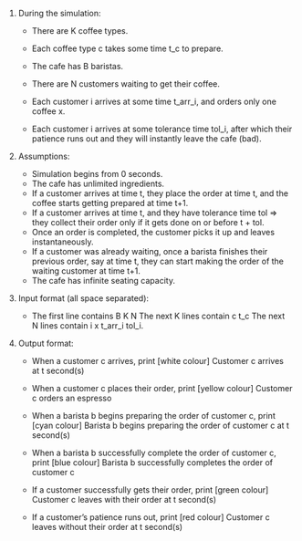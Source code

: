 1. During the simulation:

    - There are K coffee types.
    - Each coffee type c takes some time t_c to prepare.

    - The cafe has B baristas.
    - There are N customers waiting to get their coffee.
    - Each customer i arrives at some time t_arr_i, and orders only one coffee x.
    - Each customer i arrives at some tolerance time tol_i, after which their patience runs out and they will instantly leave the cafe (bad).

2. Assumptions:

    - Simulation begins from 0 seconds.
    - The cafe has unlimited ingredients.
    - If a customer arrives at time t, they place the order at time t, and the coffee starts getting prepared at time t+1.
    - If a customer arrives at time t, and they have tolerance time tol => they collect their order only if it gets done on or before t + tol.
    - Once an order is completed, the customer picks it up and leaves instantaneously.
    - If a customer was already waiting, once a barista finishes their previous order, say at time t, they can start making the order of the waiting customer at time t+1.
    - The cafe has infinite seating capacity.

3. Input format (all space separated):

   - The first line contains B K N The next K lines contain c t_c The next N lines contain i x t_arr_i tol_i.

4. Output format:

    - When a customer c arrives, print [white colour] Customer c arrives at t second(s)

    - When a customer c places their order, print [yellow colour] Customer c orders an espresso
    - When a barista b begins preparing the order of customer c, print [cyan colour] Barista b begins preparing the order of customer c at t second(s)

    - When a barista b successfully complete the order of customer c, print [blue colour] Barista b successfully completes the order of customer c
    - If a customer successfully gets their order, print [green colour] Customer c leaves with their order at t second(s)
    - If a customer’s patience runs out, print [red colour] Customer c leaves without their order at t second(s)
